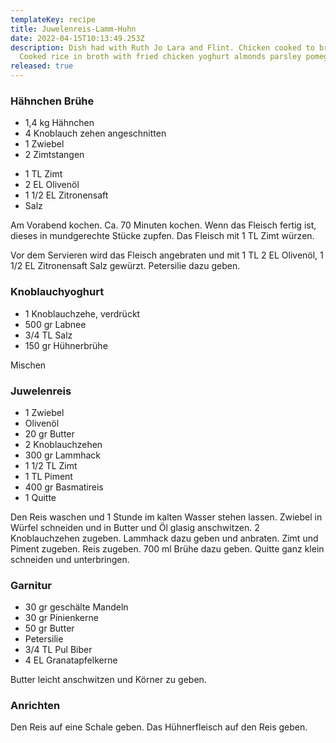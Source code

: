 ```yaml
---
templateKey: recipe
title: Juwelenreis-Lamm-Huhn
date: 2022-04-15T10:13:49.253Z
description: Dish had with Ruth Jo Lara and Flint. Chicken cooked to broth.
  Cooked rice in broth with fried chicken yoghurt almonds parsley pomegranate
released: true
---
```


<h3>Hähnchen Brühe</h3>

<ul>
<li>1,4 kg Hähnchen</li>
<li>4 Knoblauch zehen angeschnitten</li>
<li>1 Zwiebel</li>
<li>2 Zimtstangen</li>
</ul>

<ul>
<li>1 TL Zimt</li>
<li>2 EL Olivenöl</li>
<li>1 1/2 EL Zitronensaft</li>
<li>Salz</li>
</ul>

<p>Am Vorabend kochen. Ca. 70 Minuten kochen. Wenn das Fleisch fertig ist, dieses in mundgerechte Stücke zupfen. Das Fleisch mit 1 TL Zimt würzen.</p>

<p>Vor dem Servieren wird das Fleisch angebraten und mit 1 TL 2 EL Olivenöl,  1 1/2 EL Zitronensaft Salz gewürzt. Petersilie dazu geben.</p>

<h3>Knoblauchyoghurt</h3>

<ul>
<li>1 Knoblauchzehe, verdrückt</li>
<li>500 gr Labnee</li>
<li>3/4 TL Salz</li>
<li>150 gr Hühnerbrühe</li>
</ul>

<p>Mischen</p>

<h3>Juwelenreis</h3>

<ul>
<li>1 Zwiebel</li>
<li>Olivenöl</li>
<li>20 gr Butter</li>
<li>2 Knoblauchzehen</li>
<li>300 gr Lammhack</li>
<li>1 1/2 TL Zimt</li>
<li>1 TL Piment</li>
<li>400 gr Basmatireis</li>
<li>1 Quitte</li>
</ul>

<p>Den Reis waschen und 1 Stunde im kalten Wasser stehen lassen. Zwiebel in Würfel schneiden und in Butter und Öl glasig anschwitzen. 2 Knoblauchzehen zugeben. Lammhack dazu geben und anbraten. Zimt und Piment zugeben. Reis zugeben. 700 ml Brühe dazu geben. Quitte ganz klein schneiden und unterbringen.</p>

<h3>Garnitur</h3>

<ul>
<li>30 gr geschälte Mandeln</li>
<li>30 gr Pinienkerne</li>
<li>50 gr Butter</li>
<li>Petersilie</li>
<li>3/4 TL Pul Biber</li>
<li>4 EL Granatapfelkerne</li>
</ul>

<p>Butter leicht anschwitzen und Körner zu geben. </p>

<h3>Anrichten</h3>

<p>Den Reis auf eine Schale geben. Das Hühnerfleisch auf den Reis geben. </p>
